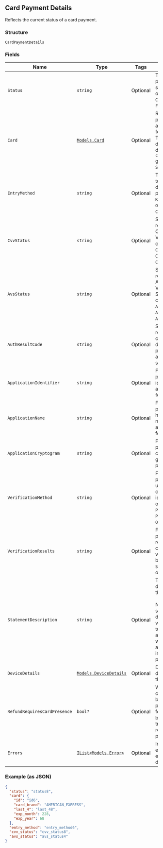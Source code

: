 ## Card Payment Details

Reflects the current status of a card payment.

### Structure

`CardPaymentDetails`

### Fields

| Name | Type | Tags | Description |
|  --- | --- | --- | --- |
| `Status` | `string` | Optional | The card payment's current state. It can be one of: `AUTHORIZED`, `CAPTURED`, `VOIDED`,<br>`FAILED`. |
| `Card` | [`Models.Card`](/doc/models/card.md) | Optional | Represents the payment details of a card to be used for payments. These<br>details are determined by the `card_nonce` generated by `SqPaymentForm`. |
| `EntryMethod` | `string` | Optional | The method used to enter the card's details for the payment.  Can be<br>`KEYED`, `SWIPED`, `EMV`, `ON_FILE`, or `CONTACTLESS`. |
| `CvvStatus` | `string` | Optional | Status code returned from the Card Verification Value (CVV) check. Can be<br>`CVV_ACCEPTED`, `CVV_REJECTED`, `CVV_NOT_CHECKED`. |
| `AvsStatus` | `string` | Optional | Status code returned from the Address Verification System (AVS) check. Can be<br>`AVS_ACCEPTED`, `AVS_REJECTED`, `AVS_NOT_CHECKED`. |
| `AuthResultCode` | `string` | Optional | Status code returned by the card issuer that describes the payment's<br>authorization status. |
| `ApplicationIdentifier` | `string` | Optional | For EMV payments, identifies the EMV application used for the payment. |
| `ApplicationName` | `string` | Optional | For EMV payments, the human-readable name of the EMV application used for the payment. |
| `ApplicationCryptogram` | `string` | Optional | For EMV payments, the cryptogram generated for the payment. |
| `VerificationMethod` | `string` | Optional | For EMV payments, method used to verify the cardholder's identity.  Can be one of<br>`PIN`, `SIGNATURE`, `PIN_AND_SIGNATURE`, `ON_DEVICE`, or `NONE`. |
| `VerificationResults` | `string` | Optional | For EMV payments, the results of the cardholder verification.  Can be one of<br>`SUCCESS`, `FAILURE`, or `UNKNOWN`. |
| `StatementDescription` | `string` | Optional | The statement description sent to the card networks.<br><br>Note: The actual statement description will vary and is likely to be truncated and appended with<br>additional information on a per issuer basis. |
| `DeviceDetails` | [`Models.DeviceDetails`](/doc/models/device-details.md) | Optional | Details about the device that took the payment. |
| `RefundRequiresCardPresence` | `bool?` | Optional | Whether or not the card is required to be physically present in order for the payment to<br>be refunded.  If true, the card is required to be present. |
| `Errors` | [`IList<Models.Error>`](/doc/models/error.md) | Optional | Information on errors encountered during the request. |

### Example (as JSON)

```json
{
  "status": "status8",
  "card": {
    "id": "id6",
    "card_brand": "AMERICAN_EXPRESS",
    "last_4": "last_48",
    "exp_month": 228,
    "exp_year": 68
  },
  "entry_method": "entry_method6",
  "cvv_status": "cvv_status8",
  "avs_status": "avs_status4"
}
```

